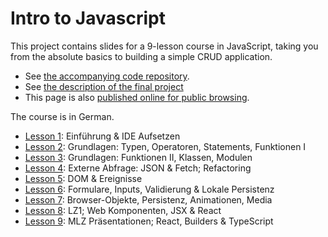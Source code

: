 # Intro to Javascript

This project contains slides for a 9-lesson course in JavaScript, taking you from the absolute basics to building a simple CRUD application.

- See [the accompanying code repository](https://github.com/mvonballmo/HFU_21H__JAS_20I_app).
- See [the description of the final project](./mlz.html)
- This page is also [published online for public browsing](https://mvonballmo.github.io/HFU_21H__JAS_20I_doc/).

The course is in German.

- [Lesson 1](lesson01.html): Einführung &amp; IDE Aufsetzen
- [Lesson 2](lesson02.html): Grundlagen: Typen, Operatoren, Statements, Funktionen I
- [Lesson 3](lesson03.html): Grundlagen: Funktionen II, Klassen, Modulen
- [Lesson 4](lesson04.html): Externe Abfrage: JSON &amp; Fetch; Refactoring
- [Lesson 5](lesson05.html): DOM &amp; Ereignisse
- [Lesson 6](lesson06.html): Formulare, Inputs, Validierung &amp; Lokale Persistenz
- [Lesson 7](lesson07.html): Browser-Objekte, Persistenz, Animationen, Media
- [Lesson 8](lesson08.html): LZ1; Web Komponenten, JSX &amp; React
- [Lesson 9](lesson09.html): MLZ Präsentationen; React, Builders &amp; TypeScript
